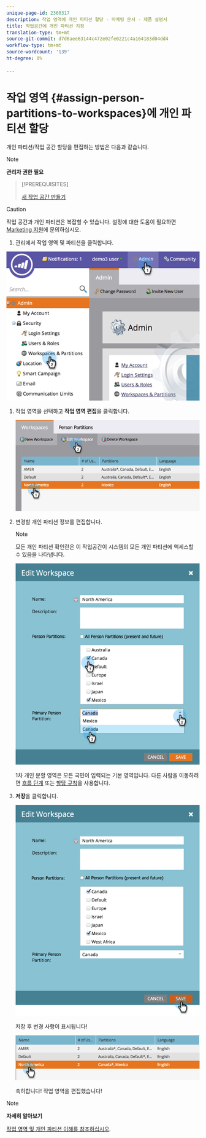 ```yaml
---
unique-page-id: 2360317
description: 작업 영역에 개인 파티션 할당 - 마케팅 문서 - 제품 설명서
title: 작업공간에 개인 파티션 지정
translation-type: tm+mt
source-git-commit: d7d6aee63144c472e02fe0221c4a164183d04dd4
workflow-type: tm+mt
source-wordcount: '139'
ht-degree: 0%

---
```



# 작업 영역 {#assign-person-partitions-to-workspaces}에 개인 파티션 할당

개인 파티션/작업 공간 할당을 편집하는 방법은 다음과 같습니다.

>[!NOTE]
>
>**관리자 권한 필요**

>[!PREREQUISITES]
>
>[새 작업 공간 만들기](create-a-new-workspace.md)

>[!CAUTION]
>
>작업 공간과 개인 파티션은 복잡할 수 있습니다. 설정에 대한 도움이 필요하면 [Marketing 지원](http://support.marketo.com/)에 문의하십시오.

1. 관리에서 작업 영역 및 파티션을 클릭합니다.

![](assets/image2014-9-17-11-3a13-3a24.png)

1. 작업 영역을 선택하고 **작업 영역 편집**&#x200B;을 클릭합니다.

   ![](assets/two-3.png)

1. 변경할 개인 파티션 정보를 편집합니다.

   >[!NOTE]
   >
   >모든 개인 파티션 확인란은 이 작업공간이 시스템의 모든 개인 파티션에 액세스할 수 있음을 나타냅니다.

   ![](assets/three-3.png)

   1차 개인 분할 영역은 모든 국민이 입력되는 기본 영역입니다. 다른 사람을 이동하려면 [흐름 단계](../../../product-docs/core-marketo-concepts/smart-campaigns/flow-actions/use-add-choice-in-a-flow-step.md) 또는 [할당 규칙](assigning-person-partitions-with-assignment-rules.md)을 사용합니다.

1. **저장**&#x200B;을 클릭합니다.

   ![](assets/four-3.png)

   저장 후 변경 사항이 표시됩니다!

   ![](assets/image2014-9-17-11-3a14-3a53.png)

   축하합니다! 작업 영역을 편집했습니다!

>[!NOTE]
>
>**자세히 알아보기**
>
>[작업 영역 및 개인 파티션 이해를 참조하십시오](understanding-workspaces-and-person-partitions.md).


